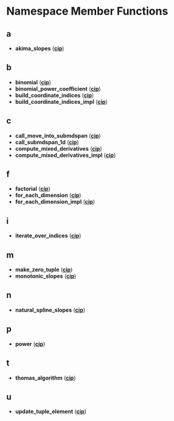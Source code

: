 
# Namespace Member Functions



## a

* **akima\_slopes** ([**cip**](namespacecip.md))


## b

* **binomial** ([**cip**](namespacecip.md))
* **binomial\_power\_coefficient** ([**cip**](namespacecip.md))
* **build\_coordinate\_indices** ([**cip**](namespacecip.md))
* **build\_coordinate\_indices\_impl** ([**cip**](namespacecip.md))


## c

* **call\_move\_into\_submdspan** ([**cip**](namespacecip.md))
* **call\_submdspan\_1d** ([**cip**](namespacecip.md))
* **compute\_mixed\_derivatives** ([**cip**](namespacecip.md))
* **compute\_mixed\_derivatives\_impl** ([**cip**](namespacecip.md))


## f

* **factorial** ([**cip**](namespacecip.md))
* **for\_each\_dimension** ([**cip**](namespacecip.md))
* **for\_each\_dimension\_impl** ([**cip**](namespacecip.md))


## i

* **iterate\_over\_indices** ([**cip**](namespacecip.md))


## m

* **make\_zero\_tuple** ([**cip**](namespacecip.md))
* **monotonic\_slopes** ([**cip**](namespacecip.md))


## n

* **natural\_spline\_slopes** ([**cip**](namespacecip.md))


## p

* **power** ([**cip**](namespacecip.md))


## t

* **thomas\_algorithm** ([**cip**](namespacecip.md))


## u

* **update\_tuple\_element** ([**cip**](namespacecip.md))




